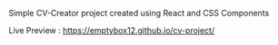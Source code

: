 Simple CV-Creator project created using React and CSS Components

Live Preview : https://emptybox12.github.io/cv-project/


